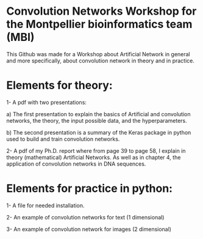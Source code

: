 # Convolution Networks Workshop for the Montpellier bioinformatics team (MBI)

This Github was made for a Workshop about Artificial Network in general and more specifically, about convolution network
in theory and in practice.

# Elements for theory: 

1- A pdf with two presentations: 

   a) The first presentation to explain the basics of Artificial and convolution networks, the theory, the input possible data, and the hyperparameters.
   
   b) The second presentation is a summary of the Keras package in python used to build and train convolution networks. 
   
2- A pdf of my Ph.D. report where from page 39 to page 58, I explain in theory (mathematical) Artificial Networks. 
   As well as in chapter 4, the application of convolution networks in DNA sequences. 
  
# Elements for practice in python:

1- A file for needed installation. 

2- An example of convolution networks for text (1 dimensional) 

3- An example of convolution network for images (2 dimensional)
